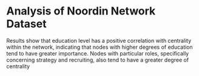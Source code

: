 # Analysis of Noordin Network Dataset

Results show that education level has a positive correlation with centrality within the network, indicating that nodes with higher degrees of education tend to have greater importance.
Nodes with particular roles, specifically concerning strategy and recruiting, also tend to have a greater degree of centrality
